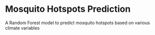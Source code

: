 # Mosquito Hotspots Prediction

A Random Forest model to predict mosquito hotspots based on various climate variables
